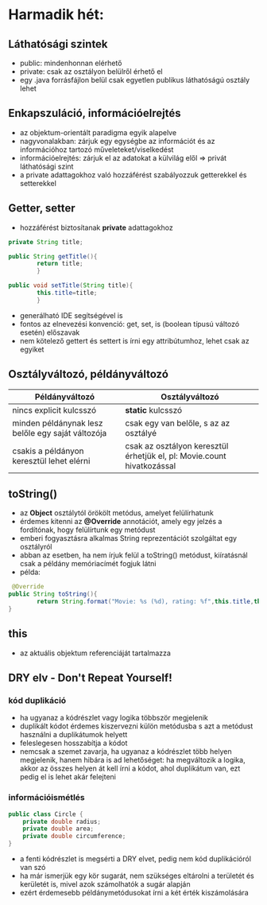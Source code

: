 # Harmadik hét:

## Láthatósági szintek

- public: mindenhonnan elérhető
- private: csak az osztályon belülről érhető el
- egy .java forrásfájlon belül csak egyetlen publikus láthatóságú osztály lehet

## Enkapszuláció, információelrejtés

- az objektum-orientált paradigma egyik alapelve
- nagyvonalakban: zárjuk egy egységbe az információt és az információhoz tartozó műveleteket/viselkedést
- információelrejtés: zárjuk el az adatokat a külvilág elől => privát láthatósági szint
- a private adattagokhoz való hozzáférést szabályozzuk getterekkel és setterekkel

## Getter, setter

- hozzáférést biztosítanak **private** adattagokhoz

```java
private String title;

public String getTitle(){
        return title;
        }

public void setTitle(String title){
        this.title=title;
        }
```

- generálható IDE segítségével is
- fontos az elnevezési konvenció: get, set, is (boolean típusú változó esetén) előszavak
- nem kötelező gettert és settert is írni egy attribútumhoz, lehet csak az egyiket

## Osztályváltozó, példányváltozó

| Példányváltozó  | Osztályváltozó          |
| -----------  | -----------    |
| nincs explicit kulcsszó           | **static** kulcsszó        |
| minden példánynak lesz belőle egy saját változója          | csak egy van belőle, s az az osztályé       |
| csakis a példányon keresztül lehet elérni           | csak az osztályon keresztül érhetjük el, pl: Movie.count hivatkozással|

## toString()

- az **Object** osztálytól örökölt metódus, amelyet felülírhatunk
- érdemes kitenni az **@Override** annotációt, amely egy jelzés a fordítónak, hogy felülírtunk egy metódust
- emberi fogyasztásra alkalmas String reprezentációt szolgáltat egy osztályról
- abban az esetben, ha nem írjuk felül a toString() metódust, kiíratásnál csak a példány memóriacímét fogjuk látni
- példa:

```java
 @Override
public String toString(){
        return String.format("Movie: %s (%d), rating: %f",this.title,this.year,this.rating);
}
```

## this

- az aktuális objektum referenciáját tartalmazza

## DRY elv - Don't Repeat Yourself!

### kód duplikáció

- ha ugyanaz a kódrészlet vagy logika többször megjelenik
- duplikált kódot érdemes kiszervezni külön metódusba s azt a metódust használni a duplikátumok helyett
- feleslegesen hosszabítja a kódot
- nemcsak a szemet zavarja, ha ugyanaz a kódrészlet több helyen megjelenik, hanem hibára is ad lehetőséget: ha
  megváltozik a logika, akkor az összes helyen át kell írni a kódot, ahol duplikátum van, ezt pedig el is lehet akár
  felejteni

### információismétlés

```java
public class Circle {
    private double radius;
    private double area;
    private double circumference;
}
```

- a fenti kódrészlet is megsérti a DRY elvet, pedig nem kód duplikációról van szó
- ha már ismerjük egy kör sugarát, nem szükséges eltárolni a területét és kerületét is, mivel azok számolhatók a sugár
  alapján
- ezért érdemesebb példánymetódusokat írni a két érték kiszámolására